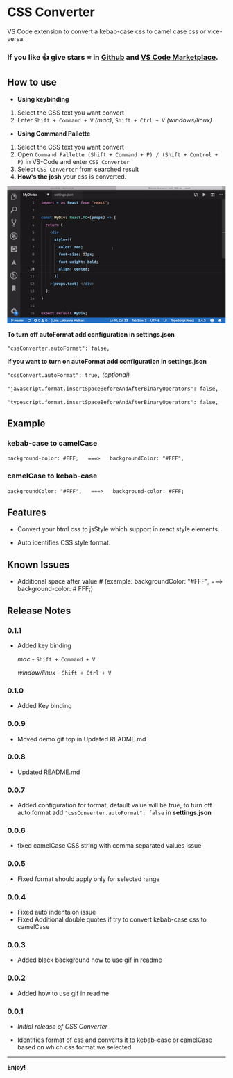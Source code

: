 # CSS Converter

VS Code extension to convert a kebab-case css to camel case css or vice-versa.

### If you like 👍 give stars ⭐️ in [Github](https://github.com/Lakkanna/css-converter) and [VS Code Marketplace](https://marketplace.visualstudio.com/items?itemName=Lakkannawalikar.css-converter&ssr=false#review-details).

## How to use
  * **Using keybinding**

  1. Select the CSS text you want convert
  2. Enter `Shift + Command + V` *(mac)*,   `Shift + Ctrl + V` *(windows/linux)*

  * **Using Command Pallette**

  1. Select the CSS text you want convert
  2. Open  `Command Pallette (Shift + Command + P) / (Shift + Control + P)` in VS-Code and enter `CSS Converter`
  3. Select `CSS Converter` from searched result
  4. **How's the josh** your css is converted.


![how to use](images/demo-kebab-camel.gif)

  **To turn off autoFormat add configuration in settings.json**

  `"cssConverter.autoFormat": false,`

  **If you want to turn on autoFormat add configuration in settings.json**

  `"cssConvert.autoFormat": true,`  *(optional)*

  `"javascript.format.insertSpaceBeforeAndAfterBinaryOperators": false,`
  
  `"typescript.format.insertSpaceBeforeAndAfterBinaryOperators": false,`


## Example
  ### **kebab-case to camelCase**
    background-color: #FFF;   ===>   backgroundColor: "#FFF",

  ### **camelCase to kebab-case**
    backgroundColor: "#FFF",   ===>   background-color: #FFF;

## Features

* Convert your html css to jsStyle which support in react style elements.

* Auto identifies CSS style format.

## Known Issues

* Additional space after value # (example: backgroundColor: "#FFF",  ===>  background-color: # FFF;)

## Release Notes

### 0.1.1
* Added key binding

  *mac* - `Shift + Command + V`
  
  *window/linux* - `Shift + Ctrl + V`

### 0.1.0
* Added Key binding

### 0.0.9
* Moved demo gif top in Updated README.md

### 0.0.8
* Updated README.md

### 0.0.7
* Added configuration for format, default value will be true, to turn off auto format add `"cssConverter.autoFormat": false` in **settings.json**

### 0.0.6
* fixed camelCase CSS string with comma separated values issue

### 0.0.5
* Fixed format should apply only for selected range

### 0.0.4
* Fixed auto indentaion issue
* Fixed Additional double quotes if try to convert kebab-case css to camelCase

### 0.0.3
* Added black background how to use gif in readme

### 0.0.2
* Added how to use gif in readme

### 0.0.1
* *Initial release of CSS Converter*

* Identifies format of css and converts it to kebab-case or camelCase based on which css format we selected.

-----------------------------------------------------------------------------------------------------------


**Enjoy!**
